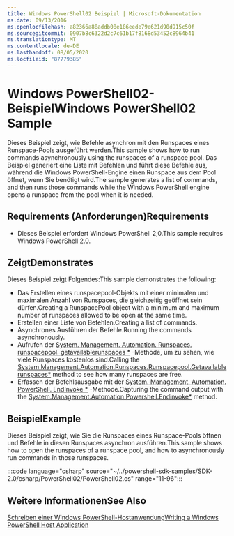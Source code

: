 ```yaml
---
title: Windows PowerShell02 Beispiel | Microsoft-Dokumentation
ms.date: 09/13/2016
ms.openlocfilehash: a82366a88addb08e186eede79e621d90d915c50f
ms.sourcegitcommit: 0907b8c6322d2c7c61b17f8168d53452c8964b41
ms.translationtype: MT
ms.contentlocale: de-DE
ms.lasthandoff: 08/05/2020
ms.locfileid: "87779385"
---
```

# <a name="windows-powershell02-sample"></a><span data-ttu-id="27b75-102">Windows PowerShell02-Beispiel</span><span class="sxs-lookup"><span data-stu-id="27b75-102">Windows PowerShell02 Sample</span></span>

<span data-ttu-id="27b75-103">Dieses Beispiel zeigt, wie Befehle asynchron mit den Runspaces eines Runspace-Pools ausgeführt werden.</span><span class="sxs-lookup"><span data-stu-id="27b75-103">This sample shows how to run commands asynchronously using the runspaces of a runspace pool.</span></span> <span data-ttu-id="27b75-104">Das Beispiel generiert eine Liste mit Befehlen und führt diese Befehle aus, während die Windows PowerShell-Engine einen Runspace aus dem Pool öffnet, wenn Sie benötigt wird.</span><span class="sxs-lookup"><span data-stu-id="27b75-104">The sample generates a list of commands, and then runs those commands while the Windows PowerShell engine opens a runspace from the pool when it is needed.</span></span>

## <a name="requirements"></a><span data-ttu-id="27b75-105">Requirements (Anforderungen)</span><span class="sxs-lookup"><span data-stu-id="27b75-105">Requirements</span></span>

- <span data-ttu-id="27b75-106">Dieses Beispiel erfordert Windows PowerShell 2,0.</span><span class="sxs-lookup"><span data-stu-id="27b75-106">This sample requires Windows PowerShell 2.0.</span></span>

## <a name="demonstrates"></a><span data-ttu-id="27b75-107">Zeigt</span><span class="sxs-lookup"><span data-stu-id="27b75-107">Demonstrates</span></span>

<span data-ttu-id="27b75-108">Dieses Beispiel zeigt Folgendes:</span><span class="sxs-lookup"><span data-stu-id="27b75-108">This sample demonstrates the following:</span></span>

- <span data-ttu-id="27b75-109">Das Erstellen eines runspacepool-Objekts mit einer minimalen und maximalen Anzahl von Runspaces, die gleichzeitig geöffnet sein dürfen.</span><span class="sxs-lookup"><span data-stu-id="27b75-109">Creating a RunspacePool object with a minimum and maximum number of runspaces allowed to be open at the same time.</span></span>
- <span data-ttu-id="27b75-110">Erstellen einer Liste von Befehlen.</span><span class="sxs-lookup"><span data-stu-id="27b75-110">Creating a list of commands.</span></span>
- <span data-ttu-id="27b75-111">Asynchrones Ausführen der Befehle.</span><span class="sxs-lookup"><span data-stu-id="27b75-111">Running the commands asynchronously.</span></span>
- <span data-ttu-id="27b75-112">Aufrufen der [System. Management. Automation. Runspaces. runspacepool. getavailablerunspaces \*](/dotnet/api/System.Management.Automation.Runspaces.RunspacePool.GetAvailableRunspaces) -Methode, um zu sehen, wie viele Runspaces kostenlos sind.</span><span class="sxs-lookup"><span data-stu-id="27b75-112">Calling the [System.Management.Automation.Runspaces.Runspacepool.Getavailablerunspaces\*](/dotnet/api/System.Management.Automation.Runspaces.RunspacePool.GetAvailableRunspaces) method to see how many runspaces are free.</span></span>
- <span data-ttu-id="27b75-113">Erfassen der Befehlsausgabe mit der [System. Management. Automation. PowerShell. EndInvoke \*](/dotnet/api/System.Management.Automation.PowerShell.EndInvoke) -Methode.</span><span class="sxs-lookup"><span data-stu-id="27b75-113">Capturing the command output with the [System.Management.Automation.Powershell.Endinvoke\*](/dotnet/api/System.Management.Automation.PowerShell.EndInvoke) method.</span></span>

## <a name="example"></a><span data-ttu-id="27b75-114">Beispiel</span><span class="sxs-lookup"><span data-stu-id="27b75-114">Example</span></span>

<span data-ttu-id="27b75-115">Dieses Beispiel zeigt, wie Sie die Runspaces eines Runspace-Pools öffnen und Befehle in diesen Runspaces asynchron ausführen.</span><span class="sxs-lookup"><span data-stu-id="27b75-115">This sample shows how to open the runspaces of a runspace pool, and how to asynchronously run commands in those runspaces.</span></span>

:::code language="csharp" source="~/../powershell-sdk-samples/SDK-2.0/csharp/PowerShell02/PowerShell02.cs" range="11-96":::

## <a name="see-also"></a><span data-ttu-id="27b75-116">Weitere Informationen</span><span class="sxs-lookup"><span data-stu-id="27b75-116">See Also</span></span>

[<span data-ttu-id="27b75-117">Schreiben einer Windows PowerShell-Hostanwendung</span><span class="sxs-lookup"><span data-stu-id="27b75-117">Writing a Windows PowerShell Host Application</span></span>](./writing-a-windows-powershell-host-application.md)
